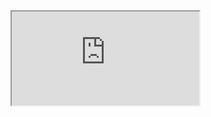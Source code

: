 <iframe src="https://epic.ncl.ac.uk/modules/csc8011/coursework/" title
="CSC8011 Coursework">
</iframe>
